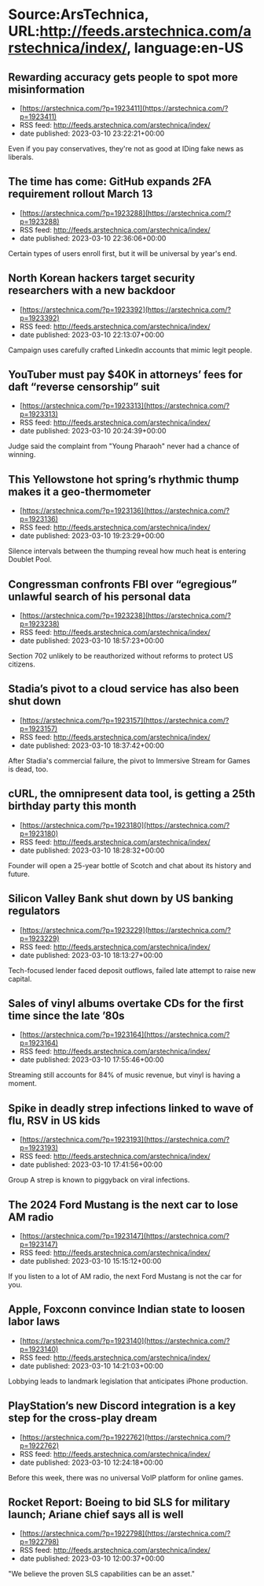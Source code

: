# Source:ArsTechnica, URL:http://feeds.arstechnica.com/arstechnica/index/, language:en-US

## Rewarding accuracy gets people to spot more misinformation
 - [https://arstechnica.com/?p=1923411](https://arstechnica.com/?p=1923411)
 - RSS feed: http://feeds.arstechnica.com/arstechnica/index/
 - date published: 2023-03-10 23:22:21+00:00

Even if you pay conservatives, they're not as good at IDing fake news as liberals.

## The time has come: GitHub expands 2FA requirement rollout March 13
 - [https://arstechnica.com/?p=1923288](https://arstechnica.com/?p=1923288)
 - RSS feed: http://feeds.arstechnica.com/arstechnica/index/
 - date published: 2023-03-10 22:36:06+00:00

Certain types of users enroll first, but it will be universal by year's end.

## North Korean hackers target security researchers with a new backdoor
 - [https://arstechnica.com/?p=1923392](https://arstechnica.com/?p=1923392)
 - RSS feed: http://feeds.arstechnica.com/arstechnica/index/
 - date published: 2023-03-10 22:13:07+00:00

Campaign uses carefully crafted LinkedIn accounts that mimic legit people.

## YouTuber must pay $40K in attorneys’ fees for daft “reverse censorship” suit
 - [https://arstechnica.com/?p=1923313](https://arstechnica.com/?p=1923313)
 - RSS feed: http://feeds.arstechnica.com/arstechnica/index/
 - date published: 2023-03-10 20:24:39+00:00

Judge said the complaint from "Young Pharaoh" never had a chance of winning.

## This Yellowstone hot spring’s rhythmic thump makes it a geo-thermometer
 - [https://arstechnica.com/?p=1923136](https://arstechnica.com/?p=1923136)
 - RSS feed: http://feeds.arstechnica.com/arstechnica/index/
 - date published: 2023-03-10 19:23:29+00:00

Silence intervals between the thumping reveal how much heat is entering Doublet Pool.

## Congressman confronts FBI over “egregious” unlawful search of his personal data
 - [https://arstechnica.com/?p=1923238](https://arstechnica.com/?p=1923238)
 - RSS feed: http://feeds.arstechnica.com/arstechnica/index/
 - date published: 2023-03-10 18:57:23+00:00

Section 702 unlikely to be reauthorized without reforms to protect US citizens.

## Stadia’s pivot to a cloud service has also been shut down
 - [https://arstechnica.com/?p=1923157](https://arstechnica.com/?p=1923157)
 - RSS feed: http://feeds.arstechnica.com/arstechnica/index/
 - date published: 2023-03-10 18:37:42+00:00

After Stadia's commercial failure, the pivot to Immersive Stream for Games is dead, too.

## cURL, the omnipresent data tool, is getting a 25th birthday party this month
 - [https://arstechnica.com/?p=1923180](https://arstechnica.com/?p=1923180)
 - RSS feed: http://feeds.arstechnica.com/arstechnica/index/
 - date published: 2023-03-10 18:28:32+00:00

Founder will open a 25-year bottle of Scotch and chat about its history and future.

## Silicon Valley Bank shut down by US banking regulators
 - [https://arstechnica.com/?p=1923229](https://arstechnica.com/?p=1923229)
 - RSS feed: http://feeds.arstechnica.com/arstechnica/index/
 - date published: 2023-03-10 18:13:27+00:00

Tech-focused lender faced deposit outflows, failed late attempt to raise new capital.

## Sales of vinyl albums overtake CDs for the first time since the late ’80s
 - [https://arstechnica.com/?p=1923164](https://arstechnica.com/?p=1923164)
 - RSS feed: http://feeds.arstechnica.com/arstechnica/index/
 - date published: 2023-03-10 17:55:46+00:00

Streaming still accounts for 84% of music revenue, but vinyl is having a moment.

## Spike in deadly strep infections linked to wave of flu, RSV in US kids
 - [https://arstechnica.com/?p=1923193](https://arstechnica.com/?p=1923193)
 - RSS feed: http://feeds.arstechnica.com/arstechnica/index/
 - date published: 2023-03-10 17:41:56+00:00

Group A strep is known to piggyback on viral infections.

## The 2024 Ford Mustang is the next car to lose AM radio
 - [https://arstechnica.com/?p=1923147](https://arstechnica.com/?p=1923147)
 - RSS feed: http://feeds.arstechnica.com/arstechnica/index/
 - date published: 2023-03-10 15:15:12+00:00

If you listen to a lot of AM radio, the next Ford Mustang is not the car for you.

## Apple, Foxconn convince Indian state to loosen labor laws
 - [https://arstechnica.com/?p=1923140](https://arstechnica.com/?p=1923140)
 - RSS feed: http://feeds.arstechnica.com/arstechnica/index/
 - date published: 2023-03-10 14:21:03+00:00

Lobbying leads to landmark legislation that anticipates iPhone production.

## PlayStation’s new Discord integration is a key step for the cross-play dream
 - [https://arstechnica.com/?p=1922762](https://arstechnica.com/?p=1922762)
 - RSS feed: http://feeds.arstechnica.com/arstechnica/index/
 - date published: 2023-03-10 12:24:18+00:00

Before this week, there was no universal VoIP platform for online games.

## Rocket Report: Boeing to bid SLS for military launch; Ariane chief says all is well
 - [https://arstechnica.com/?p=1922798](https://arstechnica.com/?p=1922798)
 - RSS feed: http://feeds.arstechnica.com/arstechnica/index/
 - date published: 2023-03-10 12:00:37+00:00

"We believe the proven SLS capabilities can be an asset."

